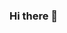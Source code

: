 ### Hi there 👋

<!--
**Markiebull/Markiebull** is a ✨ _special_ ✨ repository because its `README.md` (this file) appears on your GitHub profile.

Here are some ideas to get you started:

- 🔭 I’m currently working on coding tutorials ...
- 🌱 I’m currently learning how to code ...
- 👯 I’m looking to collaborate on hacking ...
- 🤔 I’m looking for help with JavaScript ...
- 💬 Ask me about my growth daily ...
- 📫 How to reach me: contact via email ...
- 😄 Pronouns: Mr ...
- ⚡ Fun fact: alls eyes don't see ...
-->
